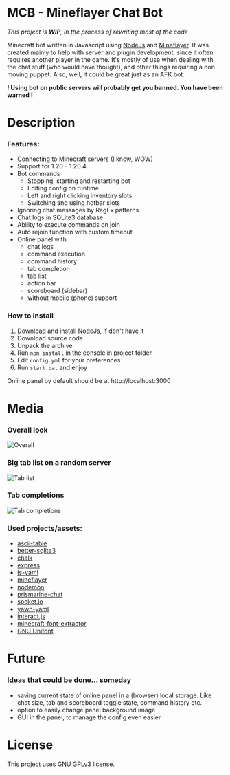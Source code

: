 # MCB - Mineflayer Chat Bot
*This project is **WIP**, in the process of rewriting most of the code*

Minecraft bot written in Javascript using [NodeJs](https://nodejs.org) and [Mineflayer](https://www.npmjs.com/package/mineflayer). It was created mainly to help with server and plugin development, since it often requires another player in the game. It's mostly of use when dealing with the chat stuff (who would have thought), and other things requiring a non moving puppet. Also, well, it could be great just as an AFK bot.

**! Using bot on public servers will probably get you banned. You have been warned !**


# Description
### Features:
- Connecting to Minecraft servers (I know, WOW)
- Support for 1.20 - 1.20.4
- Bot commands
  - Stopping, starting and restarting bot
  - Editing config on runtime
  - Left and right clicking inventory slots
  - Switching and using hotbar slots
- Ignoring chat messages by RegEx patterns
- Chat logs in SQLite3 database
- Ability to execute commands on join
- Auto rejoin function with custom timeout
- Online panel with
  - chat logs
  - command execution
  - command history
  - tab completion
  - tab list
  - action bar
  - scoreboard (sidebar)
  - without mobile (phone) support

### How to install
1. Download and install [NodeJs](https://nodejs.org), if don't have it
2. Download source code
3. Unpack the archive
4. Run `npm install` in the console in project folder
5. Edit `config.yml` for your preferences
6. Run `start.bat` and enjoy

Online panel by default should be at http://localhost:3000


# Media
### Overall look
![Overall](https://i.imgur.com/XXnRPJP.gif)

### Big tab list on a random server
![Tab list](https://i.imgur.com/ydbsz75.png)

### Tab completions
![Tab completions](https://i.imgur.com/5QeWgfU.gif)


### Used projects/assets:
- [ascii-table](https://www.npmjs.com/package/ascii-table)
- [better-sqlite3](https://www.npmjs.com/package/better-sqlite3)
- [chalk](https://www.npmjs.com/package/chalk)
- [express](https://www.npmjs.com/package/express)
- [js-yaml](https://www.npmjs.com/package/js-yaml)
- [mineflayer](https://www.npmjs.com/package/mineflayer)
- [nodemon](https://www.npmjs.com/package/nodemon)
- [prismarine-chat](https://www.npmjs.com/package/prismarine-chat)
- [socket.io](https://www.npmjs.com/package/socket.io)
- [yawn-yaml](https://www.npmjs.com/package/yawn-yaml)
- [interact.js](https://interactjs.io)
- [minecraft-font-extractor](https://github.com/Ynfuien/minecraft-font-extractor)
- [GNU Unifont](https://unifoundry.com/unifont/index.html)


# Future
### Ideas that could be done... someday
- saving current state of online panel in a (browser) local storage. Like chat size, tab and scoreboard toggle state, command history etc.
- option to easily change panel background image
- GUI in the panel, to manage the config even easier


# License
This project uses [GNU GPLv3](https://github.com/Ynfuien/MineflayerChatBot/blob/main/LICENSE) license.